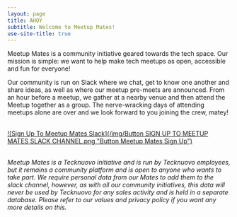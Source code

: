 ```yaml
---
layout: page
title: AHOY
subtitle: Welcome to Meetup Mates!
use-site-title: true
---
```


Meetup Mates is a community initiative geared towards the tech space. Our mission is simple: we want to help make tech meetups as open, accessible and fun for everyone!  

Our community is run on Slack where we chat, get to know one another and share ideas, as well as where our meetup pre-meets are announced. From an hour before a meetup, we gather at a nearby venue and then attend the Meetup together as a group. The nerve-wracking days of attending meetups alone are over and we look forward to you joining the crew, matey!
<br/><br/>

[![Sign Up To Meetup Mates Slack](/img/Button SIGN UP TO MEETUP MATES SLACK CHANNEL.png "Button Meetup Mates Sign Up")](https://meetup-mates.com/register/)
<br/><br/>

_Meetup Mates is a Tecknuovo initiative and is run by Tecknuovo employees, but it remains a community platform and is open to anyone who wants to take part. We require personal data from our Mates to add them to the slack channel, however, as with all our community initiatives, this data will never be used by Tecknuovo for any sales activity and is held in a separate database. Please refer to our values and privacy policy if you want any more details on this._






